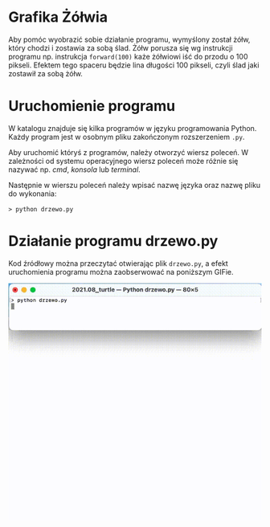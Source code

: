 # Grafika Żółwia
Aby pomóc wyobrazić sobie działanie programu, wymyślony został żółw, który chodzi i zostawia za sobą ślad. Żółw porusza się wg instrukcji programu np. instrukcja `forward(100)` każe żółwiowi iść do przodu o 100 pikseli. Efektem tego spaceru będzie lina długości 100 pikseli, czyli ślad jaki zostawił za sobą żółw.

# Uruchomienie programu
W katalogu znajduje się kilka programów w języku programowania Python. Każdy program jest w osobnym pliku zakończonym rozszerzeniem `.py`.

Aby uruchomić któryś z programów, należy otworzyć wiersz poleceń. W zależności od systemu operacyjnego wiersz poleceń może różnie się nazywać np. *cmd*, *konsola* lub *terminal*.

Następnie w wierszu poleceń należy wpisać nazwę języka oraz nazwę pliku do wykonania:

```
> python drzewo.py
```

# Działanie programu drzewo.py
Kod źródłowy można przeczytać otwierając plik `drzewo.py`, a efekt uruchomienia programu można zaobserwować na poniższym GIFie.

![drzewo.gif](drzewo.gif)